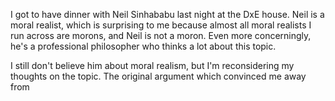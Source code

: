 I got to have dinner with Neil Sinhababu last night at the DxE house. Neil is a moral realist, which is surprising to me because almost all moral realists I run across are morons, and Neil is not a moron. Even more concerningly, he's a professional philosopher who thinks a lot about this topic.

I still don't believe him about moral realism, but I'm reconsidering my thoughts on the topic. The original argument which convinced me away from 


